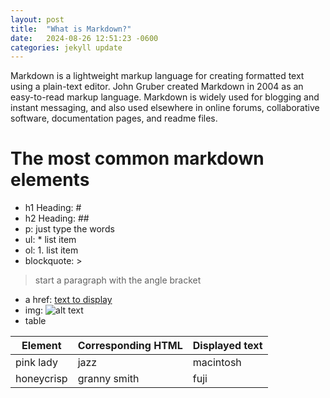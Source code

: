 ```yaml
---
layout: post
title:  "What is Markdown?"
date:   2024-08-26 12:51:23 -0600
categories: jekyll update
---
```


Markdown is a lightweight markup language for creating formatted text using a plain-text editor. John Gruber created Markdown in 2004 as an easy-to-read markup language. Markdown is widely used for blogging and instant messaging, and also used elsewhere in online forums, collaborative software, documentation pages, and readme files. 
# The most common markdown elements
* h1 Heading: #
* h2 Heading: ##
* p: just type the words
* ul: * list item
* ol: 1. list item
* blockquote: >
> start a paragraph with the angle bracket
* a href: [text to display](http://example.com)
* img: ![alt text](path/to/image.png)
* table

| Element | Corresponding HTML | Displayed text |
|-------|--------|---------|
| pink lady | jazz | macintosh |
| honeycrisp | granny smith | fuji |
